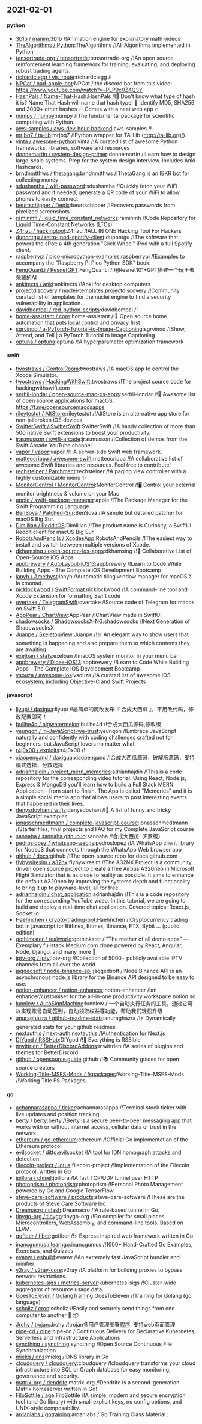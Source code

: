 ## 2021-02-01

#### python
* [3b1b / manim](https://github.com/3b1b/manim):3b1b /!Animation engine for explanatory math videos
* [TheAlgorithms / Python](https://github.com/TheAlgorithms/Python):TheAlgorithms /!All Algorithms implemented in Python
* [tensortrade-org / tensortrade](https://github.com/tensortrade-org/tensortrade):tensortrade-org /!An open source reinforcement learning framework for training, evaluating, and deploying robust trading agents.
* [richardclegg / vis_route](https://github.com/richardclegg/vis_route):richardclegg /!
* [NPCat / bad-apple-bot](https://github.com/NPCat/bad-apple-bot):NPCat /!the discord bot from this video: https://www.youtube.com/watch?v=PLP9c0Z4Q3Y
* [HashPals / Name-That-Hash](https://github.com/HashPals/Name-That-Hash):HashPals /!🔗
Don't know what type of hash it is? Name That Hash will name that hash type!
🤖
Identify MD5, SHA256 and 3000+ other hashes
☄
Comes with a neat web app
🔥
* [numpy / numpy](https://github.com/numpy/numpy):numpy /!The fundamental package for scientific computing with Python.
* [aws-samples / aws-dev-hour-backend](https://github.com/aws-samples/aws-dev-hour-backend):aws-samples /!
* [mrjbq7 / ta-lib](https://github.com/mrjbq7/ta-lib):mrjbq7 /!Python wrapper for TA-Lib (http://ta-lib.org/).
* [vinta / awesome-python](https://github.com/vinta/awesome-python):vinta /!A curated list of awesome Python frameworks, libraries, software and resources
* [donnemartin / system-design-primer](https://github.com/donnemartin/system-design-primer):donnemartin /!Learn how to design large-scale systems. Prep for the system design interview. Includes Anki flashcards.
* [brndnmtthws / thetagang](https://github.com/brndnmtthws/thetagang):brndnmtthws /!ThetaGang is an IBKR bot for collecting money
* [sdushantha / wifi-password](https://github.com/sdushantha/wifi-password):sdushantha /!Quickly fetch your WiFi password and if needed, generate a QR code of your WiFi to allow phones to easily connect
* [beurtschipper / Depix](https://github.com/beurtschipper/Depix):beurtschipper /!Recovers passwords from pixelized screenshots
* [raminmh / liquid_time_constant_networks](https://github.com/raminmh/liquid_time_constant_networks):raminmh /!Code Repository for Liquid Time-Constant Networks (LTCs)
* [Z4nzu / hackingtool](https://github.com/Z4nzu/hackingtool):Z4nzu /!ALL IN ONE Hacking Tool For Hackers
* [dupontgu / retro-ipod-spotify-client](https://github.com/dupontgu/retro-ipod-spotify-client):dupontgu /!The software that powers the sPot: a 4th generation "Click Wheel" iPod with a full Spotify client.
* [raspberrypi / pico-micropython-examples](https://github.com/raspberrypi/pico-micropython-examples):raspberrypi /!Examples to accompany the "Raspberry Pi Pico Python SDK" book.
* [FengQuanLi / ResnetGPT](https://github.com/FengQuanLi/ResnetGPT):FengQuanLi /!用Resnet101+GPT搭建一个玩王者荣耀的AI
* [ankitects / anki](https://github.com/ankitects/anki):ankitects /!Anki for desktop computers
* [projectdiscovery / nuclei-templates](https://github.com/projectdiscovery/nuclei-templates):projectdiscovery /!Community curated list of templates for the nuclei engine to find a security vulnerability in application.
* [davidbombal / red-python-scripts](https://github.com/davidbombal/red-python-scripts):davidbombal /!
* [home-assistant / core](https://github.com/home-assistant/core):home-assistant /!🏡
Open source home automation that puts local control and privacy first
* [sgrvinod / a-PyTorch-Tutorial-to-Image-Captioning](https://github.com/sgrvinod/a-PyTorch-Tutorial-to-Image-Captioning):sgrvinod /!Show, Attend, and Tell | a PyTorch Tutorial to Image Captioning
* [optuna / optuna](https://github.com/optuna/optuna):optuna /!A hyperparameter optimization framework

#### swift
* [twostraws / ControlRoom](https://github.com/twostraws/ControlRoom):twostraws /!A macOS app to control the Xcode Simulator.
* [twostraws / HackingWithSwift](https://github.com/twostraws/HackingWithSwift):twostraws /!The project source code for hackingwithswift.com
* [serhii-londar / open-source-mac-os-apps](https://github.com/serhii-londar/open-source-mac-os-apps):serhii-londar /!🚀
Awesome list of open source applications for macOS. https://t.me/opensourcemacosapps
* [rileytestut / AltStore](https://github.com/rileytestut/AltStore):rileytestut /!AltStore is an alternative app store for non-jailbroken iOS devices.
* [SwifterSwift / SwifterSwift](https://github.com/SwifterSwift/SwifterSwift):SwifterSwift /!A handy collection of more than 500 native Swift extensions to boost your productivity.
* [jrasmusson / swift-arcade](https://github.com/jrasmusson/swift-arcade):jrasmusson /!Collection of demos from the Swift Arcade YouTube channel
* [vapor / vapor](https://github.com/vapor/vapor):vapor /!💧
A server-side Swift web framework.
* [matteocrippa / awesome-swift](https://github.com/matteocrippa/awesome-swift):matteocrippa /!A collaborative list of awesome Swift libraries and resources. Feel free to contribute!
* [rechsteiner / Parchment](https://github.com/rechsteiner/Parchment):rechsteiner /!A paging view controller with a highly customizable menu
✨
* [MonitorControl / MonitorControl](https://github.com/MonitorControl/MonitorControl):MonitorControl /!🖥
Control your external monitor brightness & volume on your Mac
* [apple / swift-package-manager](https://github.com/apple/swift-package-manager):apple /!The Package Manager for the Swift Programming Language
* [BenSova / Patched-Sur](https://github.com/BenSova/Patched-Sur):BenSova /!A simple but detailed patcher for macOS Big Sur.
* [Dimillian / RedditOS](https://github.com/Dimillian/RedditOS):Dimillian /!The product name is Curiosity, a SwiftUI Reddit client for macOS Big Sur
* [RobotsAndPencils / XcodesApp](https://github.com/RobotsAndPencils/XcodesApp):RobotsAndPencils /!The easiest way to install and switch between multiple versions of Xcode.
* [dkhamsing / open-source-ios-apps](https://github.com/dkhamsing/open-source-ios-apps):dkhamsing /!📱
Collaborative List of Open-Source iOS Apps
* [appbrewery / AutoLayout-iOS13](https://github.com/appbrewery/AutoLayout-iOS13):appbrewery /!Learn to Code While Building Apps - The Complete iOS Development Bootcamp
* [ianyh / Amethyst](https://github.com/ianyh/Amethyst):ianyh /!Automatic tiling window manager for macOS à la xmonad.
* [nicklockwood / SwiftFormat](https://github.com/nicklockwood/SwiftFormat):nicklockwood /!A command-line tool and Xcode Extension for formatting Swift code
* [overtake / TelegramSwift](https://github.com/overtake/TelegramSwift):overtake /!Source code of Telegram for macos on Swift 5.0
* [AppPear / ChartView](https://github.com/AppPear/ChartView):AppPear /!ChartView made in SwiftUI
* [shadowsocks / ShadowsocksX-NG](https://github.com/shadowsocks/ShadowsocksX-NG):shadowsocks /!Next Generation of ShadowsocksX
* [Juanpe / SkeletonView](https://github.com/Juanpe/SkeletonView):Juanpe /!☠️
An elegant way to show users that something is happening and also prepare them to which contents they are awaiting
* [exelban / stats](https://github.com/exelban/stats):exelban /!macOS system monitor in your menu bar
* [appbrewery / Dicee-iOS13](https://github.com/appbrewery/Dicee-iOS13):appbrewery /!Learn to Code While Building Apps - The Complete iOS Development Bootcamp
* [vsouza / awesome-ios](https://github.com/vsouza/awesome-ios):vsouza /!A curated list of awesome iOS ecosystem, including Objective-C and Swift Projects

#### javascript
* [liyupi / daxigua](https://github.com/liyupi/daxigua):liyupi /!最简单的魔改发布『 合成大西瓜 』，不用改代码，修改配置即可！
* [bullhe4d / bigwatermelon](https://github.com/bullhe4d/bigwatermelon):bullhe4d /!合成大西瓜源码,修改版
* [yeungon / In-JavaScript-we-trust](https://github.com/yeungon/In-JavaScript-we-trust):yeungon /!Embrace JavaScript naturally and confidently with coding challenges crafted not for beginners, but JavaScript lovers no matter what.
* [r4j0x00 / exploits](https://github.com/r4j0x00/exploits):r4j0x00 /!
* [xiaopengand / daxigua](https://github.com/xiaopengand/daxigua):xiaopengand /!合成大西瓜源码，破解版源码，支持模式选择，分数选择
* [adrianhajdin / project_mern_memories](https://github.com/adrianhajdin/project_mern_memories):adrianhajdin /!This is a code repository for the corresponding video tutorial. Using React, Node.js, Express & MongoDB you'll learn how to build a Full Stack MERN Application - from start to finish. The App is called "Memories" and it is a simple social media app that allows users to post interesting events that happened in their lives.
* [denysdovhan / wtfjs](https://github.com/denysdovhan/wtfjs):denysdovhan /!🤪
A list of funny and tricky JavaScript examples
* [jonasschmedtmann / complete-javascript-course](https://github.com/jonasschmedtmann/complete-javascript-course):jonasschmedtmann /!Starter files, final projects and FAQ for my Complete JavaScript course
* [sannaha / sannaha.github.io](https://github.com/sannaha/sannaha.github.io):sannaha /!合成大西瓜（P家版）
* [pedroslopez / whatsapp-web.js](https://github.com/pedroslopez/whatsapp-web.js):pedroslopez /!A WhatsApp client library for NodeJS that connects through the WhatsApp Web browser app
* [github / docs](https://github.com/github/docs):github /!The open-source repo for docs.github.com
* [flybywiresim / a32nx](https://github.com/flybywiresim/a32nx):flybywiresim /!The A32NX Project is a community driven open source project to create a free Airbus A320neo in Microsoft Flight Simulator that is as close to reality as possible. It aims to enhance the default A320neo by improving the systems depth and functionality to bring it up to payware-level, all for free.
* [adrianhajdin / chat_application](https://github.com/adrianhajdin/chat_application):adrianhajdin /!This is a code repository for the corresponding YouTube video. In this tutorial, we are going to build and deploy a real-time chat application. Covered topics: React.js, Socket.io.
* [Haehnchen / crypto-trading-bot](https://github.com/Haehnchen/crypto-trading-bot):Haehnchen /!Cryptocurrency trading bot in javascript for Bitfinex, Bitmex, Binance, FTX, Bybit ... (public edition)
* [gothinkster / realworld](https://github.com/gothinkster/realworld):gothinkster /!"The mother of all demo apps" — Exemplary fullstack Medium.com clone powered by React, Angular, Node, Django, and many more
🏅
* [iptv-org / iptv](https://github.com/iptv-org/iptv):iptv-org /!Collection of 5000+ publicly available IPTV channels from all over the world
* [jaggedsoft / node-binance-api](https://github.com/jaggedsoft/node-binance-api):jaggedsoft /!Node Binance API is an asynchronous node.js library for the Binance API designed to be easy to use.
* [notion-enhancer / notion-enhancer](https://github.com/notion-enhancer/notion-enhancer):notion-enhancer /!an enhancer/customiser for the all-in-one productivity workspace notion.so
* [lunnlew / AutoSignMachine](https://github.com/lunnlew/AutoSignMachine):lunnlew /!一个自动执行任务的工具，通过它可以实现账号自动签到，自动领取权益等功能，帮助我们轻松升级
* [anuraghazra / github-readme-stats](https://github.com/anuraghazra/github-readme-stats):anuraghazra /!⚡
Dynamically generated stats for your github readmes
* [nextauthjs / next-auth](https://github.com/nextauthjs/next-auth):nextauthjs /!Authentication for Next.js
* [DIYgod / RSSHub](https://github.com/DIYgod/RSSHub):DIYgod /!🍰
Everything is RSSible
* [mwittrien / BetterDiscordAddons](https://github.com/mwittrien/BetterDiscordAddons):mwittrien /!A series of plugins and themes for BetterDiscord.
* [github / opensource.guide](https://github.com/github/opensource.guide):github /!📚
Community guides for open source creators
* [Working-Title-MSFS-Mods / fspackages](https://github.com/Working-Title-MSFS-Mods/fspackages):Working-Title-MSFS-Mods /!Working Title FS Packages

#### go
* [achannarasappa / ticker](https://github.com/achannarasappa/ticker):achannarasappa /!Terminal stock ticker with live updates and position tracking
* [berty / berty](https://github.com/berty/berty):berty /!Berty is a secure peer-to-peer messaging app that works with or without internet access, cellular data or trust in the network
* [ethereum / go-ethereum](https://github.com/ethereum/go-ethereum):ethereum /!Official Go implementation of the Ethereum protocol
* [evilsocket / ditto](https://github.com/evilsocket/ditto):evilsocket /!A tool for IDN homograph attacks and detection.
* [filecoin-project / lotus](https://github.com/filecoin-project/lotus):filecoin-project /!Implementation of the Filecoin protocol, written in Go
* [jpillora / chisel](https://github.com/jpillora/chisel):jpillora /!A fast TCP/UDP tunnel over HTTP
* [photoprism / photoprism](https://github.com/photoprism/photoprism):photoprism /!Personal Photo Management powered by Go and Google TensorFlow
* [steve-care-software / products](https://github.com/steve-care-software/products):steve-care-software /!These are the products of Steve Care Software Inc
* [Dreamacro / clash](https://github.com/Dreamacro/clash):Dreamacro /!A rule-based tunnel in Go.
* [tinygo-org / tinygo](https://github.com/tinygo-org/tinygo):tinygo-org /!Go compiler for small places. Microcontrollers, WebAssembly, and command-line tools. Based on LLVM.
* [gofiber / fiber](https://github.com/gofiber/fiber):gofiber /!⚡️
Express inspired web framework written in Go
* [inancgumus / learngo](https://github.com/inancgumus/learngo):inancgumus /!1000+ Hand-Crafted Go Examples, Exercises, and Quizzes
* [evanw / esbuild](https://github.com/evanw/esbuild):evanw /!An extremely fast JavaScript bundler and minifier
* [v2ray / v2ray-core](https://github.com/v2ray/v2ray-core):v2ray /!A platform for building proxies to bypass network restrictions.
* [kubernetes-sigs / metrics-server](https://github.com/kubernetes-sigs/metrics-server):kubernetes-sigs /!Cluster-wide aggregator of resource usage data.
* [GoesToEleven / GolangTraining](https://github.com/GoesToEleven/GolangTraining):GoesToEleven /!Training for Golang (go language)
* [schollz / croc](https://github.com/schollz/croc):schollz /!Easily and securely send things from one computer to another
🐊
📦
* [Jrohy / trojan](https://github.com/Jrohy/trojan):Jrohy /!trojan多用户管理部署程序, 支持web页面管理
* [pipe-cd / pipe](https://github.com/pipe-cd/pipe):pipe-cd /!Continuous Delivery for Declarative Kubernetes, Serverless and Infrastructure Applications
* [syncthing / syncthing](https://github.com/syncthing/syncthing):syncthing /!Open Source Continuous File Synchronization
* [miekg / dns](https://github.com/miekg/dns):miekg /!DNS library in Go
* [cloudquery / cloudquery](https://github.com/cloudquery/cloudquery):cloudquery /!cloudquery transforms your cloud infrastructure into SQL or Graph database for easy monitoring, governance and security.
* [matrix-org / dendrite](https://github.com/matrix-org/dendrite):matrix-org /!Dendrite is a second-generation Matrix homeserver written in Go!
* [FiloSottile / age](https://github.com/FiloSottile/age):FiloSottile /!A simple, modern and secure encryption tool (and Go library) with small explicit keys, no config options, and UNIX-style composability.
* [ardanlabs / gotraining](https://github.com/ardanlabs/gotraining):ardanlabs /!Go Training Class Material :
